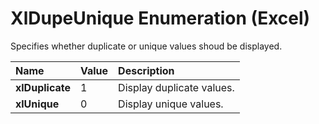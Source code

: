 
# XlDupeUnique Enumeration (Excel)

Specifies whether duplicate or unique values shoud be displayed.



|**Name**|**Value**|**Description**|
|:-----|:-----|:-----|
|**xlDuplicate**|1|Display duplicate values.|
|**xlUnique**|0|Display unique values.|
